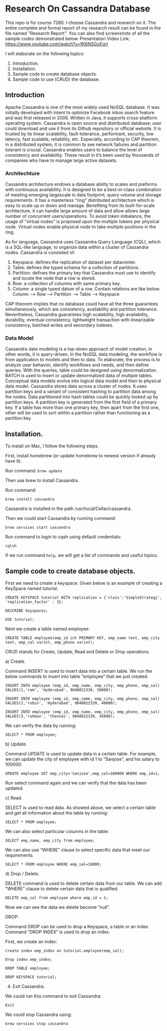 # Research On Cassandra Database

This repo is for course 7280. I choose Cassandra and research on it. The entire complete and formal report of my research result can be found in the file named "Research Report". You can also find screenshots of all the sample codes demonstrated below.
Presentation Video Link: https://www.youtube.com/watch?v=fK6NSGoEgrI

I will elaborate on the following topics:
1. Introduction. 
2. Installation. 
3. Sample code to create database objects.
4. Sample code to use (CRUD) the database. 

## Introduction

Apache Cassandra is one of the most widely used NoSQL database. It was initially developed with intent to optimize Facebook inbox search feature and was first released in 2006. Written in Java, it supports cross-platform operating system. Cassandra is open source and distributed database; user could download and use it from its Github repository or official website. It is trusted by its linear scalability, fault-tolerance, performant, security, low latency, fast scalable, reliability, etc. Especially, according to CAP theorem, in a distributed system, it is common to see network failures and partition tolerant is crucial. Cassandra enables users to balance the level of consistency and availability. These result in it’s been used by thousands of companies who have to manage large active datasets. 

### Architechture
Cassandra architecture endows a database ability to scales and preforms with continuous availability. It is designed to be a best-in-class combination of meeting emerging largescale in data footprint, query volume and storage requirements. It has a masterless “ring” distributed architecture which is easy to scale up or down and manage. Benefiting from its built-for-scale architecture, it can handle large amount of data and allow allows large number of concurrent users/operations. To avoid token imbalance, the usage of “virtual nodes” is proposed upon the multiple tokens per physical node. Virtual nodes enable physical node to take multiple positions in the ring.

As for language, Cassandra uses Cassandra Query Language (CQL), which is a SQL-like language, to organize data within a cluster of Cassandra nodes. Cassandra is consisted of: 
1.	Keyspace: defines the replication of dataset per datacenter. 
2.	Table: defines the typed schema for a collection of partitions.
3.	Partition: defines the primary key that Cassandra must use to identify and locate the node that a row is stored. 
4.	Row: a collection of columns with same primary key.
5.	Column:  a single typed datum of a row.
Contain relations are like below:
Column --> Row --> Partition --> Table --> Keyspace

CAP theorem implies that no database could have all the three guarantees simultaneously, which are consistency, availability and partition tolerance. Nevertheless, Cassandra guarantees high scalability, high availability, durability, eventual consistency, lightweight transaction with linearizable consistency, batched writes and secondary indexes.

### Data Model
Cassandra data modeling is a top-down approach of model creation, in other words, it is query-driven. In the NoSQL data modeling, the workflow is from application to models and then to data. To elaborate, the process is to analyze user behavior, identify workflows and needs, and then define queries. With the queries, table could be designed using denormalization. BATCH is used to insert or update denormalized data of multiple tables. Conceptual data models evolve into logical data model and then to physical data model. 
Cassandra stores data across a cluster of nodes. It uses partition keys and a variant of consistent hashing to partition data among the nodes. Data partitioned into hash tables could be quickly looked up by partition keys. A partition key is generated from the first field of a primary key. If a table has more than one primary key, then apart from the first one, other will be used to sort within a partition rather than functioning as a partition key.

## Installation. 

To install on Mac, I follow the following steps. 

First, install homebrew (or update homebrew to newest version if already have it). 

Run command: 
```brew update```

Then use brew to install Cassandra. 

Run command: 

```brew install cassandra```

Cassandra is installed in the path   /usr/local/Cellar/cassandra .

Then we could start Cassandra by running command:

```brew services start cassandra```

Run command to login to cqsh using default credentials:

```cqlsh```

If we run command ```help```, we will get a list of commands and useful topics. 


## Sample code to create database objects.

First we need to create a keyspace.
Given below is an example of creating a KeySpace named tutorial. 

```CREATE KEYSPACE tutorial WITH replication = {'class':'SimpleStrategy', 'replication_factor' : 3};```

```DESCRIBE keyspaces;```

```USE tutorial;```

Next we create a table named employee:

```CREATE TABLE employee(emp_id int PRIMARY KEY, emp_name text, emp_city text, emp_sal varint, emp_phone varint);```

CRUD stands for Create, Update, Read and Delete or Drop operations.

a)	Create.

Command INSERT is used to insert data into a certain table. We run the below commands to insert into table “employee” that we just created.

```INSERT INTO employee (emp_id, emp_name, emp_city, emp_phone, emp_sal) VALUES(1,'ram', 'Hyderabad', 9848022338, 50000);```

```INSERT INTO employee (emp_id, emp_name, emp_city, emp_phone, emp_sal) VALUES(2,'robin', 'Hyderabad', 9848022339, 40000);```

```INSERT INTO employee (emp_id, emp_name, emp_city, emp_phone, emp_sal) VALUES(3,'rahman', 'Chennai', 9848022330, 45000);```

We can verify the data by running:

```SELECT * FROM employee;```

b)	Update.

Command UPDATE is used to update data in a certain table. For example, we can update the city of employee with id 1 to “Sanjose”, and his salary to 100000:

```UPDATE employee SET emp_city='Sanjose',emp_sal=100000 WHERE emp_id=1;```

Run select command again and we can verify that the data has been updated.

c)	Read.

SELECT is used to read data. As showed above, we select a certain table and get all information about the table by running:

```SELECT * FROM employee;```

We can also select particular columns in the table:

```SELECT emp_name, emp_city from employee;```

We can also use “WHERE” clause to select specific data that meet our requirements. 

```SELECT * FROM employee WHERE emp_sal=10000;```

d)	Drop / Delete.

DELETE command is used to delete certain data from our table. We can add “WHERE” clause to delete certain data that is qualified. 

```DELETE emp_sal from employee where emp_id = 1; ```
 
Now we can see the data we delete become “null”.

DROP:

Command DROP can be used to drop a Keyspace, a table or an index. 
Command “DROP INDEX” is used to drop an index. 

First, we create an index:

```Create index emp_index on tutorial.employee(emp_sal);```

```Drop index emp_index;```

```DROP TABLE employee;```

```DROP KEYSPACE tutorial;```

4.	Exit Cassandra.

We could run this command to exit Cassandra:

```Exit```

We could stop Cassandra using:

```brew services stop cassandra```

